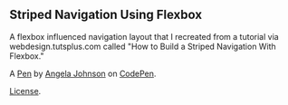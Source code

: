 Striped Navigation Using Flexbox
--------------------------------
A  flexbox influenced navigation  layout  that I recreated  from a tutorial  via  webdesign.tutsplus.com called "How to Build a Striped Navigation With Flexbox."

A [Pen](http://codepen.io/angiemjohnson95/pen/Egorbp) by [ Angela Johnson](http://codepen.io/angiemjohnson95) on [CodePen](http://codepen.io/).

[License](http://codepen.io/angiemjohnson95/pen/Egorbp/license).